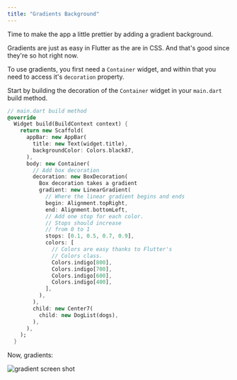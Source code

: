 ```yaml
---
title: "Gradients Background"
---
```


Time to make the app a little prettier by adding a gradient background.

Gradients are just as easy in Flutter as the are in CSS. And that's good since they're so hot right now.

To use gradients, you first need a `Container` widget, and within that you need to access it's `decoration` property.

Start by building the decoration of the `Container` widget in your `main.dart` build method. 

```dart
// main.dart build method
@override
  Widget build(BuildContext context) {
    return new Scaffold(
      appBar: new AppBar(
        title: new Text(widget.title),
        backgroundColor: Colors.black87,
      ),
      body: new Container(
        // Add box decoration
        decoration: new BoxDecoration(                                  // new
          Box decoration takes a gradient
          gradient: new LinearGradient(                                 // new
            // Where the linear gradient begins and ends
            begin: Alignment.topRight,                                  // new
            end: Alignment.bottomLeft,                                  // new
            // Add one stop for each color.
            // Stops should increase
            // from 0 to 1
            stops: [0.1, 0.5, 0.7, 0.9],
            colors: [
              // Colors are easy thanks to Flutter's
              // Colors class.
              Colors.indigo[800],
              Colors.indigo[700],
              Colors.indigo[600],
              Colors.indigo[400],
            ],
          ),
        ),
        child: new Center7(
          child: new DogList(dogs),
        ),
      ),
    );
  }

```

Now, gradients:

![gradient screen shot](https://res.cloudinary.com/ericwindmill/image/upload/c_scale,w_300/v1521385515/flutter_by_example/Simulator_Screen_Shot_-_iPhone_X_-_2018-03-18_at_07.54.46.png)